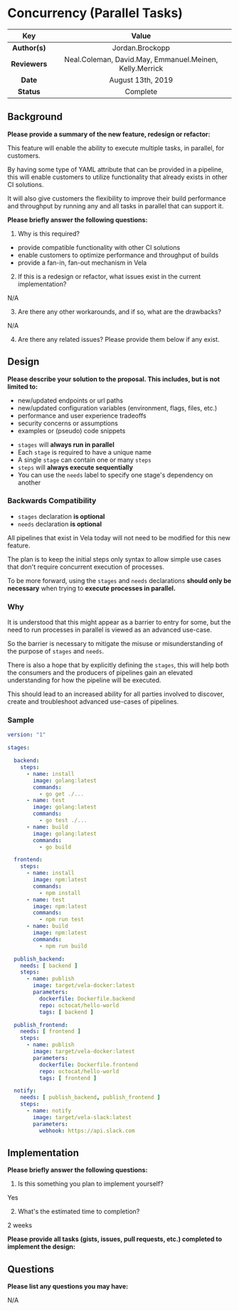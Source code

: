 # Concurrency (Parallel Tasks)

<!--
The name of this markdown file should:

1. Short and contain no more then 30 characters

2. Contain the date of submission in MM-DD format

3. Clearly state what the proposal is being submitted for
-->

| Key           | Value                                                   |
| :-----------: | :-----------------------------------------------------: |
| **Author(s)** | Jordan.Brockopp                                         |
| **Reviewers** | Neal.Coleman, David.May, Emmanuel.Meinen, Kelly.Merrick |
| **Date**      | August 13th, 2019                                       |
| **Status**    | Complete                                                |

<!--
If you're already working with someone, please add them to the proper author/reviewer category.

If not, please leave the reviewer category empty and someone from the Vela team will assign it to themself.

Here is a brief explanation of the different proposal statuses:

1. Reviewed: The proposal is currently under review or has been reviewed.

2. Accepted: The proposal has been accepted and is ready for implementation.

3. In Progress: An accepted proposal is being implemented by actual work.

NOTE: The design is subject to change during this phase.

4. Cancelled: While or before implementation the proposal was cancelled.

NOTE: This can happen for a multitude of reasons.

5. Complete: This feature/change is implemented.
-->

## Background

<!--
This section is intended to describe the new feature, redesign or refactor.
-->

**Please provide a summary of the new feature, redesign or refactor:**

<!--
Provide your description here.
-->

This feature will enable the ability to execute multiple tasks, in parallel, for customers.

By having some type of YAML attribute that can be provided in a pipeline, this will enable customers to utilize functionality that already exists in other CI solutions.

It will also give customers the flexibility to improve their build performance and throughput by running any and all tasks in parallel that can support it.

**Please briefly answer the following questions:**

1. Why is this required?

<!-- Answer here -->

* provide compatible functionality with other CI solutions
* enable customers to optimize performance and throughput of builds
* provide a fan-in, fan-out mechanism in Vela

2. If this is a redesign or refactor, what issues exist in the current implementation?

<!-- Answer here -->

N/A

3. Are there any other workarounds, and if so, what are the drawbacks?

<!-- Answer here -->

N/A

4. Are there any related issues? Please provide them below if any exist.

<!-- Answer here -->

## Design

<!--
This section is intended to explain the solution design for the proposal.

NOTE: If there are no current plans for a solution, please leave this section blank.
-->

**Please describe your solution to the proposal. This includes, but is not limited to:**

* new/updated endpoints or url paths
* new/updated configuration variables (environment, flags, files, etc.)
* performance and user experience tradeoffs
* security concerns or assumptions
* examples or (pseudo) code snippets

<!-- Answer here -->

* `stages` will **always run in parallel**
* Each `stage` is required to have a unique name
* A single `stage` can contain one or many `steps`
* `steps` will **always execute sequentially**
* You can use the `needs` label to specify one stage's dependency on another

### Backwards Compatibility

* `stages` declaration **is optional**
* `needs` declaration **is optional**

All pipelines that exist in Vela today will not need to be modified for this new feature.

The plan is to keep the initial steps only syntax to allow simple use cases that don't require concurrent execution of processes.

To be more forward, using the `stages` and `needs` declarations **should only be necessary** when trying to **execute processes in parallel.**

### Why

It is understood that this might appear as a barrier to entry for some, but the need to run processes in parallel is viewed as an advanced use-case.

So the barrier is necessary to mitigate the misuse or misunderstanding of the purpose of `stages` and `needs`.

There is also a hope that by explicitly defining the `stages`, this will help both the consumers and the producers of pipelines gain an elevated understanding for how the pipeline will be executed.

This should lead to an increased ability for all parties involved to discover, create and troubleshoot advanced use-cases of pipelines.

### Sample

```yaml
version: "1"

stages:

  backend:
    steps:
      - name: install
        image: golang:latest
        commands:
          - go get ./...
      - name: test
        image: golang:latest
        commands:
          - go test ./...
      - name: build
        image: golang:latest
        commands:
          - go build

  frontend:
    steps:
      - name: install
        image: npm:latest
        commands:
          - npm install
      - name: test
        image: npm:latest
        commands:
          - npm run test
      - name: build
        image: npm:latest
        commands:
          - npm run build

  publish_backend:
    needs: [ backend ]
    steps:
      - name: publish
        image: target/vela-docker:latest
        parameters:
          dockerfile: Dockerfile.backend
          repo: octocat/hello-world
          tags: [ backend ]

  publish_frontend:
    needs: [ frontend ]
    steps:
      - name: publish
        image: target/vela-docker:latest
        parameters:
          dockerfile: Dockerfile.frontend
          repo: octocat/hello-world
          tags: [ frontend ]

  notify:
    needs: [ publish_backend, publish_frontend ]
    steps:
      - name: notify
        image: target/vela-slack:latest
        parameters:
          webhook: https://api.slack.com
```

## Implementation

<!--
This section is intended to explain how the solution will be implemented for the proposal.

NOTE: If there are no current plans for implementation, please leave this section blank.
-->

**Please briefly answer the following questions:**

1. Is this something you plan to implement yourself?

<!-- Answer here -->

Yes

2. What's the estimated time to completion?

<!-- Answer here -->

2 weeks

**Please provide all tasks (gists, issues, pull requests, etc.) completed to implement the design:**

<!-- Answer here -->

## Questions

**Please list any questions you may have:**

<!-- Answer here -->

N/A
